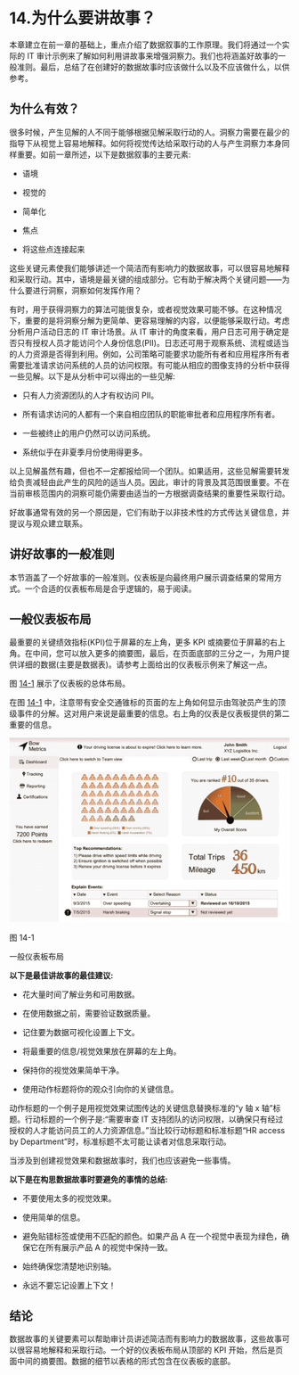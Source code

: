 # 14.为什么要讲故事？

本章建立在前一章的基础上，重点介绍了数据叙事的工作原理。我们将通过一个实际的 IT 审计示例来了解如何利用讲故事来增强洞察力。我们也将涵盖好故事的一般准则。最后，总结了在创建好的数据故事时应该做什么以及不应该做什么，以供参考。

## 为什么有效？

很多时候，产生见解的人不同于能够根据见解采取行动的人。洞察力需要在最少的指导下从视觉上容易地解释。如何将视觉传达给采取行动的人与产生洞察力本身同样重要。如前一章所述，以下是数据叙事的主要元素:

*   语境

*   视觉的

*   简单化

*   焦点

*   将这些点连接起来

这些关键元素使我们能够讲述一个简洁而有影响力的数据故事，可以很容易地解释和采取行动。其中，语境是最关键的组成部分。它有助于解决两个关键问题——为什么要进行洞察，洞察如何发挥作用？

有时，用于获得洞察力的算法可能很复杂，或者视觉效果可能不够。在这种情况下，重要的是将洞察分解为更简单、更容易理解的内容，以便能够采取行动。考虑分析用户活动日志的 IT 审计场景。从 IT 审计的角度来看，用户日志可用于确定是否只有授权人员才能访问个人身份信息(PII)。日志还可用于观察系统、流程或适当的人力资源是否得到利用。例如，公司策略可能要求功能所有者和应用程序所有者需要批准请求访问系统的人员的访问权限。有可能从相应的图像支持的分析中获得一些见解。以下是从分析中可以得出的一些见解:

*   只有人力资源团队的人才有权访问 PII。

*   所有请求访问的人都有一个来自相应团队的职能审批者和应用程序所有者。

*   一些被终止的用户仍然可以访问系统。

*   系统似乎在非夏季月份使用得更多。

以上见解虽然有趣，但也不一定都报给同一个团队。如果适用，这些见解需要转发给负责减轻由此产生的风险的适当人员。因此，审计的背景及其范围很重要。不在当前审核范围内的洞察可能仍需要由适当的一方根据调查结果的重要性采取行动。

好故事通常有效的另一个原因是，它们有助于以非技术性的方式传达关键信息，并提议与观众建立联系。

## 讲好故事的一般准则

本节涵盖了一个好故事的一般准则。仪表板是向最终用户展示调查结果的常用方式。一个合适的仪表板布局是合乎逻辑的，易于阅读。

## 一般仪表板布局

最重要的关键绩效指标(KPI)位于屏幕的左上角，更多 KPI 或摘要位于屏幕的右上角。在中间，您可以放入更多的摘要图，最后，在页面底部的三分之一，为用户提供详细的数据(主要是数据表)。请参考上面给出的仪表板示例来了解这一点。

图 [14-1](#Fig1) 展示了仪表板的总体布局。

在图 [14-1](#Fig1) 中，注意带有安全交通锥标的页面的左上角如何显示由驾驶员产生的顶级事件的分解。这对用户来说是最重要的信息。右上角的仪表是仪表板提供的第二重要的信息。

![](img/513842_1_En_14_Fig1_HTML.jpg)

图 14-1

一般仪表板布局

**以下是最佳讲故事的最佳建议:**

*   花大量时间了解业务和可用数据。

*   在使用数据之前，需要验证数据质量。

*   记住要为数据可视化设置上下文。

*   将最重要的信息/视觉效果放在屏幕的左上角。

*   保持你的视觉效果简单干净。

*   使用动作标题将你的观众引向你的关键信息。

动作标题的一个例子是用视觉效果试图传达的关键信息替换标准的“y 轴 x 轴”标题。行动标题的一个例子是:“需要审查 IT 支持团队的访问权限，以确保只有经过授权的人才能访问员工的人力资源信息。”当比较行动标题和标准标题“HR access by Department”时，标准标题不太可能让读者对信息采取行动。

当涉及到创建视觉效果和数据故事时，我们也应该避免一些事情。

**以下是在构思数据故事时要避免的事情的总结:**

*   不要使用太多的视觉效果。

*   使用简单的信息。

*   避免贴错标签或使用不匹配的颜色。如果产品 A 在一个视觉中表现为绿色，确保它在所有展示产品 A 的视觉中保持一致。

*   始终确保您清楚地识别轴。

*   永远不要忘记设置上下文！

## 结论

数据故事的关键要素可以帮助审计员讲述简洁而有影响力的数据故事，这些故事可以很容易地解释和采取行动。一个好的仪表板布局从顶部的 KPI 开始，然后是页面中间的摘要图。数据的细节以表格的形式包含在仪表板的底部。